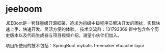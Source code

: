 # jeeboom
JEEBoot是一套轻量级开源框架，追求为初级中级程序员解决开发的困扰，实现快速上手、快速开发、灵活方便的体验。
技术交流群：131792369
群中包含各个历史版本以及代码生成器与项目视频介绍，渴望小伙伴们加入。

项目所使用的技术包括：SpringBoot mybatis freemaker ehcache layui
